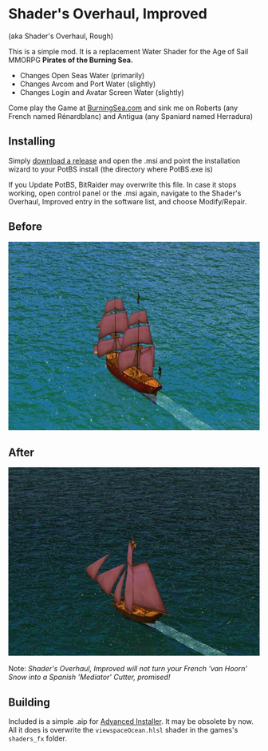 Shader's Overhaul, Improved
===========================
(aka Shader's Overhaul, Rough)

This is a simple mod. It is a replacement Water Shader for the Age of Sail MMORPG **Pirates of the Burning Sea.**

* Changes Open Seas Water (primarily)
* Changes Avcom and Port Water (slightly)
* Changes Login and Avatar Screen Water (slightly)

Come play the Game at [BurningSea.com](https://play.burningsea.com) and sink me on Roberts (any French named Rénardblanc) and Antigua (any Spaniard named Herradura)

Installing
----------
Simply [download a release](https://github.com/thygrrr/shaders-overhaul/releases) and open the .msi and point the installation wizard to your PotBS install (the directory where PotBS.exe is)

If you Update PotBS, BitRaider may overwrite this file. In case it stops working, open control panel or the .msi again, navigate to the Shader's Overhaul, Improved entry in the software list, and choose Modify/Repair.

Before
-------
![Screenshot](screenshots/normal.jpg?raw=true "Original")

After
------
![Screenshot](screenshots/overhauled.jpg?raw=true "Overhauled")

Note: *Shader's Overhaul, Improved will not turn your French 'van Hoorn' Snow into a Spanish 'Mediator' Cutter, promised!*

Building
---------
Included is a simple .aip for [Advanced Installer](https://www.advancedinstaller.com). It may be obsolete by now. All it does is overwrite the ```viewspaceOcean.hlsl``` shader in the games's ```shaders_fx``` folder.
